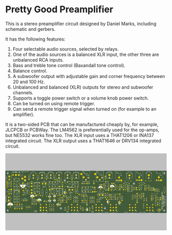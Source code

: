# Pretty Good Preamplifier

This is a stereo preamplifier circuit designed by Daniel Marks, including schematic and gerbers.

It has the following features:

1.  Four selectable audio sources, selected by relays.
2.  One of the audio sources is a balanced XLR input, the other three are unbalanced RCA inputs.
3.  Bass and treble tone control (Baxandall tone control).
4.  Balance control.
5.  A subwoofer output with adjustable gain and corner frequency between 20 and 100 Hz.
6.  Unbalanced and balanced (XLR) outputs for stereo and subwoofer channels.
7.  Supports a toggle power switch or a volume knob power switch.
8.  Can be turned on using remote trigger.
0.  Can send a remote trigger signal when turned on (for example to an amplifier).

It is a two-sided PCB that can be manufactured cheaply by, for example, JLCPCB or PCBWay.  The LM4562 is preferentially used for the op-amps, but NE5532 works fine too.  The XLR input uses a THAT1206 or INA137 integrated circuit.  The XLR output uses a THAT1646 or DRV134 integrated circuit.

![x](Preamp.png)
